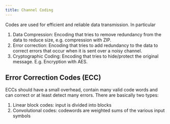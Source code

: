 ```yaml
---
title: Channel Coding
---
```


Codes are used for efficient and reliable data transmission. In particular

1. Data Compression: Encoding that tries to remove redundancy from the data to reduce size, e.g. compression with ZIP.
2. Error correction: Encoding that tries to add redundancy to the data to correct errors that occur when it is sent over a noisy channel.
3. Cryptographic Coding: Encoding that tries to hide/protect the original message. E.g. Encryption with AES.



## Error Correction Codes (ECC)
ECCs should have a small overhead, contain many valid code words and can correct or at least detect many errors. There are basically two types:

1. Linear block codes: input is divided into blocks
2. Convolutional codes: codewords are weighted sums of the various input symbols


